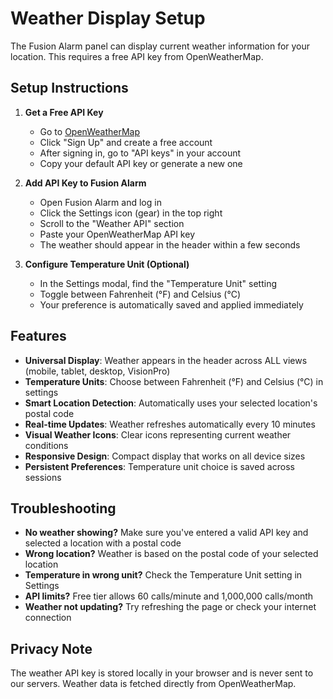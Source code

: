 # Weather Display Setup

The Fusion Alarm panel can display current weather information for your location. This requires a free API key from OpenWeatherMap.

## Setup Instructions

1. **Get a Free API Key**
   - Go to [OpenWeatherMap](https://openweathermap.org/api)
   - Click "Sign Up" and create a free account
   - After signing in, go to "API keys" in your account
   - Copy your default API key or generate a new one

2. **Add API Key to Fusion Alarm**
   - Open Fusion Alarm and log in
   - Click the Settings icon (gear) in the top right
   - Scroll to the "Weather API" section
   - Paste your OpenWeatherMap API key
   - The weather should appear in the header within a few seconds

3. **Configure Temperature Unit (Optional)**
   - In the Settings modal, find the "Temperature Unit" setting
   - Toggle between Fahrenheit (°F) and Celsius (°C)
   - Your preference is automatically saved and applied immediately

## Features

- **Universal Display**: Weather appears in the header across ALL views (mobile, tablet, desktop, VisionPro)
- **Temperature Units**: Choose between Fahrenheit (°F) and Celsius (°C) in settings
- **Smart Location Detection**: Automatically uses your selected location's postal code
- **Real-time Updates**: Weather refreshes automatically every 10 minutes
- **Visual Weather Icons**: Clear icons representing current weather conditions
- **Responsive Design**: Compact display that works on all device sizes
- **Persistent Preferences**: Temperature unit choice is saved across sessions

## Troubleshooting

- **No weather showing?** Make sure you've entered a valid API key and selected a location with a postal code
- **Wrong location?** Weather is based on the postal code of your selected location
- **Temperature in wrong unit?** Check the Temperature Unit setting in Settings
- **API limits?** Free tier allows 60 calls/minute and 1,000,000 calls/month
- **Weather not updating?** Try refreshing the page or check your internet connection

## Privacy Note

The weather API key is stored locally in your browser and is never sent to our servers. Weather data is fetched directly from OpenWeatherMap. 